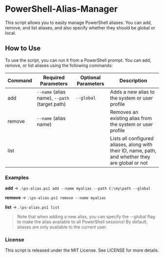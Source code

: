# PowerShell-Alias-Manager
This script allows you to easily manage PowerShell aliases. You can add, remove, and list aliases, and also specify whether they should be global or local.

## How to Use
To use the script, you can run it from a PowerShell prompt. You can add, remove, or list aliases using the following commands:

| Command | Required Parameters | Optional Parameters | Description |
| --- | --- | --- | --- |
| add | `--name` (alias name), `--path` (target path) | `--global` | Adds a new alias to the system or user profile |
| remove | `--name` (alias name) | | Removes an existing alias from the system or user profile |
| list | | | Lists all configured aliases, along with their ID, name, path, and whether they are global or not |

### Examples

**add** -> ```.\ps-alias.ps1 add --name myalias --path C:\my\path --global``` 

**remove** ->  ```.\ps-alias.ps1 remove --name myalias ```

**list** -> ```.\ps-alias.ps1 list``` 

> Note that when adding a new alias, you can specify the --global flag to make the alias available to all PowerShell sessions! By default, aliases are only available to the current user.
 
### License
This script is released under the MIT License. See LICENSE for more details.

